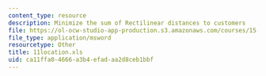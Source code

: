 ```yaml
---
content_type: resource
description: Minimize the sum of Rectilinear distances to customers
file: https://ol-ocw-studio-app-production.s3.amazonaws.com/courses/15-057-systems-optimization-spring-2003/ca11ffa04666a3b4efadaa2d8ceb1bbf_11location.xls
file_type: application/msword
resourcetype: Other
title: 11location.xls
uid: ca11ffa0-4666-a3b4-efad-aa2d8ceb1bbf
---
```


